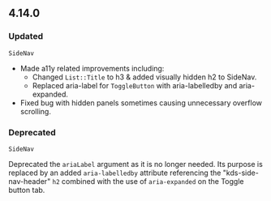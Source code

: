 ## 4.14.0

### Updated

`SideNav`

- Made a11y related improvements including:
  - Changed `List::Title` to h3 & added visually hidden h2 to SideNav.
  - Replaced aria-label for `ToggleButton` with aria-labelledby and aria-expanded.
- Fixed bug with hidden panels sometimes causing unnecessary overflow scrolling.

### Deprecated

`SideNav`

Deprecated the `ariaLabel` argument as it is no longer needed. Its purpose is replaced by an added `aria-labelledby` attribute referencing the "kds-side-nav-header" `h2` combined with the use of `aria-expanded` on the Toggle button tab.
